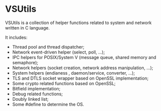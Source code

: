 VSUtils
=======

VSUtils is a collection of helper functions related to system and network
written in C language.

It includes:
- Thread pool and thread dispatcher;
- Network event-driven helper (select, poll, ...);
- IPC helpers for POSIX/System V (message queue, shared memory and semaphore);
- Network helpers (socket creation, network address manipulation, ...);
- System helpers (endianess , daemon/service, converter, ...);
- TLS and DTLS socket wrapper based on OpenSSL implementation;
- Some crypto related functions based on OpenSSL;
- Bitfield implementation;
- Debug related functions;
- Doubly linked list;
- Some #define to determine the OS.

